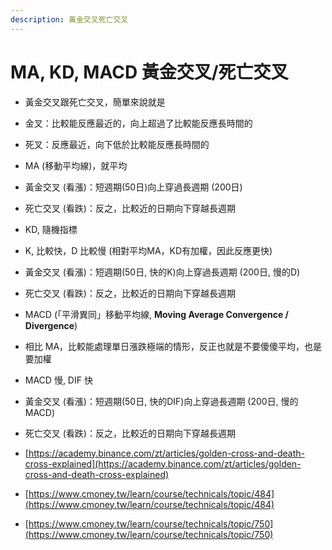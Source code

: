 ```yaml
---
description: 黃金交叉死亡交叉
---
```


# MA, KD, MACD 黃金交叉/死亡交叉

* 黃金交叉跟死亡交叉，簡單來說就是
* 金叉：比較能反應最近的，向上超過了比較能反應長時間的
* 死叉：反應最近，向下低於比較能反應長時間的



* MA (移動平均線)，就平均
* 黃金交叉 (看漲)：短週期(50日)向上穿過長週期 (200日)&#x20;
* 死亡交叉 (看跌)：反之，比較近的日期向下穿越長週期



* KD, 隨機指標
* K, 比較快，D 比較慢 (相對平均MA，KD有加權，因此反應更快)
* 黃金交叉 (看漲)：短週期(50日, 快的K)向上穿過長週期 (200日, 慢的D)&#x20;
* 死亡交叉 (看跌)：反之，比較近的日期向下穿越長週期



* MACD (「平滑異同」移動平均線, **Moving Average Convergence / Divergence**)
* 相比 MA，比較能處理單日漲跌極端的情形，反正也就是不要傻傻平均，也是要加權
* MACD 慢, DIF 快
* 黃金交叉 (看漲)：短週期(50日, 快的DIF)向上穿過長週期 (200日, 慢的MACD)&#x20;
* 死亡交叉 (看跌)：反之，比較近的日期向下穿越長週期



* [https://academy.binance.com/zt/articles/golden-cross-and-death-cross-explained](https://academy.binance.com/zt/articles/golden-cross-and-death-cross-explained)
* [https://www.cmoney.tw/learn/course/technicals/topic/484](https://www.cmoney.tw/learn/course/technicals/topic/484)
* [https://www.cmoney.tw/learn/course/technicals/topic/750](https://www.cmoney.tw/learn/course/technicals/topic/750)
